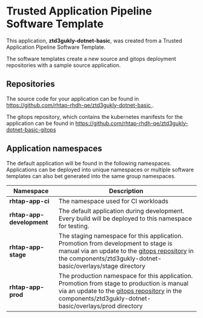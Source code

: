 # Trusted Application Pipeline Software Template

This application, **ztd3gukly-dotnet-basic**, was created from a Trusted Application Pipeline Software Template.

The software templates create a new source and gitops deployment repositories with a sample source application. 

## Repositories

The source code for your application can be found in [https://github.com/rhtap-rhdh-qe/ztd3gukly-dotnet-basic ](https://github.com/rhtap-rhdh-qe/ztd3gukly-dotnet-basic ).
 
The gitops repository, which contains the kubernetes manifests for the application can be found in 
[https://github.com/rhtap-rhdh-qe/ztd3gukly-dotnet-basic-gitops ](https://github.com/rhtap-rhdh-qe/ztd3gukly-dotnet-basic-gitops ) 

## Application namespaces 

The default application will be found in the following namespaces. Applications can be deployed into unique namespaces or multiple software templates can also bet generated into the same group namespaces.  

|  Namespace   |  Description   |  
| -------- | -------- |
| **rhtap-app-ci** | The namespace used for CI workloads |
| **rhtap-app-development** | The default application during development. Every build will be deployed to this namespace for testing. |
| **rhtap-app-stage** | The staging namespace for this application. Promotion from development to stage is manual via an update to the [gitops repository](https://github.com/rhtap-rhdh-qe/ztd3gukly-dotnet-basic-gitops ) in the components/ztd3gukly-dotnet-basic/overlays/stage directory |
| **rhtap-app-prod** | The production namespace for this application. Promotion from stage to production is manual via an update to the [gitops repository](https://github.com/rhtap-rhdh-qe/ztd3gukly-dotnet-basic-gitops ) in the components/ztd3gukly-dotnet-basic/overlays/prod directory |